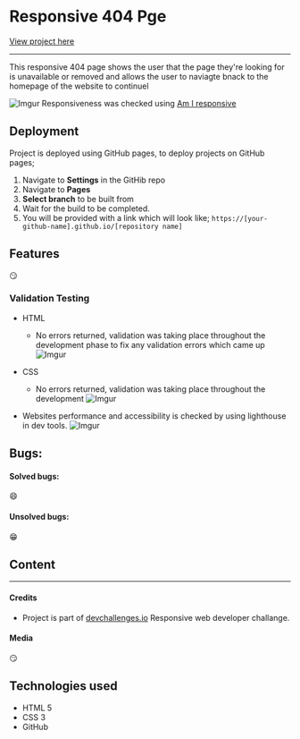 # Responsive 404 Pge

[View project here](https://sullie-dev.github.io/responsve-404-page/)

---

This responsive 404 page shows the user that the page they're looking for is
unavailable or removed and allows the user to naviagte bnack to the homepage of
the website to continuel

![Imgur](https://i.imgur.com/yV56FHp.png) Responsiveness was checked using
[Am I responsive](http://ami.responsivedesign.is/)

## Deployment

Project is deployed using GitHub pages, to deploy projects on GitHub pages;

1.  Navigate to **Settings** in the GitHib repo
1.  Navigate to **Pages**
1.  **Select branch** to be built from
1.  Wait for the build to be completed.
1.  You will be provided with a link which will look like;
    `https://[your-github-name].github.io/[repository name]`

## Features

:smirk:

### Validation Testing

- HTML

  - No errors returned, validation was taking place throughout the development
    phase to fix any validation errors which came up
    ![Imgur](https://i.imgur.com/O6dCJB8.png)

- CSS

  - No errors returned, validation was taking place throughout the development
    ![Imgur](https://i.imgur.com/QL7pG3J.png)

- Websites performance and accessibility is checked by using lighthouse in dev
  tools. ![Imgur](https://i.imgur.com/jxLgVZr.png)

## Bugs:

#### Solved bugs:

:smile:

#### Unsolved bugs:

:grin:

## Content

---

#### Credits

- Project is part of [devchallenges.io](https://devchallenges.io/) Responsive
  web developer challange.

#### Media

:smirk:

## Technologies used

- HTML 5
- CSS 3
- GitHub
